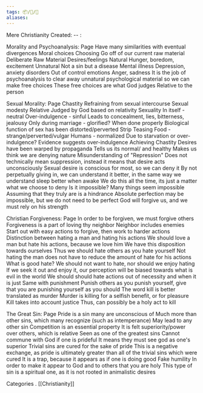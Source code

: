 ```yaml
---
tags: 📦/📝/📘
aliases:
---
```



 Mere Christianity
Created: -- :

 Morality and Psychoanalysis: Page 
 Have many similarities with eventual divergences
 Moral choices
	 Choosing
		 Go off of our current raw material
		 Deliberate 
	 Raw Material
		 Desires/feelings
		 Natural
			 Hunger, boredom, excitement
		 Unnatural
			 Not a sin but a disease
			 Mental illness
				 Depression, anxiety disorders
			 Out of control emotions
				 Anger, sadness
	 It is the job of psychoanalysis to clear away unnatural psychological material so we can make free choices
		 These free choices are what God judges
			 Relative to the person


 Sexual Morality: Page 
 Chastity
	 Refraining from sexual intercourse 
 Sexual modesty
	 Relative
		 Judged by God based on relativity
 Sexuality
	 In itself - neutral
	 Over-indulgence - sinful
		 Leads to concealment, lies, bitterness, jealousy
	 Only during marriage - glorified? When done properly
 Biological function of sex has been distorted/perverted
 Strip Teasing
	 Food - strange/perverted/vulgar
	 Humans - normalized
	 Due to starvation or over-indulgence? 
		 Evidence suggests over-indulgence
 Achieving Chastity 
	 Desires have been warped by propaganda
		 Tells us its normal/ and healthy
		 Makes us think we are denying nature
			 Misunderstanding of "Repression"
				 Does not technically mean suppression, instead it means that desire acts unconsciously
				 Sexual desire is conscious for most, so we can deny it
					 By not perpetually giving in, we can understand it better, in the same way we understand sleep better when awake
			 We do this all the time, its just a matter what we choose to deny
	 Is it impossible?
		 Many things seem impossible
			 Assuming that they truly are is a hindrance
		 Absolute perfection may be impossible, but we do not need to be perfect
			 God will forgive us, and we must rely on his strength


 Christian Forgiveness: Page 
 In order to be forgiven, we must forgive others
 Forgiveness is a part of loving thy neighbor
	 Neighbor includes enemies
 Start out with easy actions to forgive, then work to harder actions
 Distinction between hating a man and hating his actions
	 We should love a man but hate his actions, because we love him
		 We have this disposition towards ourselves
			 Thus we should hate others as you hate yourself
	 Not hating the man does not have to reduce the amount of hate for his actions
 What is good hate?
	 We should not want to hate, nor should we enjoy hating
		 If we seek it out and enjoy it, our perception will be biased towards what is evil in the world
	 We should should hate actions out of necessity and when it is just
		 Same with punishment
			 Punish others as you punish yourself, give that you are punishing yourself as you should
 The word kill is better translated as murder
	 Murder is killing for a selfish benefit, or for pleasure
	 Kill takes into account justice
		 Thus, can possibly be a holy act to kill 

 The Great Sin: Page 
 Pride is a sin many are unconscious of
	 Much more than other sins, which many recognize (such as intemperance)
 May lead to any other sin
 Competition is an essential property
	 It is felt superiority/power over others, which is relative
 Seen as one of the greatest sins
 Cannot commune with God if one is prideful
	 It means they must see god as one's superior
 Trivial sins are cured for the sake of pride
	 This is a negative exchange, as pride is ultimately greater than all of the trivial sins which were cured
	 It is a trap, because it appears as if one is doing good
 Fake humility
	 In order to make it appear to God and to others that you are holy
	 This type of sin is a spiritual one, as it is not rooted in animalistic desires   




 Categories
. [[Christianity]]